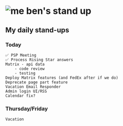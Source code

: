 # ![me](https://avatars2.githubusercontent.com/u/5232044?s=50&v=4) ben's stand up

## My daily stand-ups

### Today

    ✅ PSP Meeting
    ✅ Process Rising Star answers
    Matrix - api data 
        - code review
        - testing
    Deploy Matrix features (and FedEx after if we do)
    Deprecate page part feature
    Vacation Email Responder
    Admin login UI/RSS
    Calendar fix?

### Thursday/Friday

    Vacation
